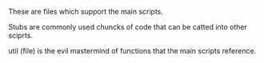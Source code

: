 
These are files which support the main scripts.

Stubs are commonly used chuncks of code that can be catted into other sciprts.

util (file) is the evil mastermind of functions that the main scripts reference.


